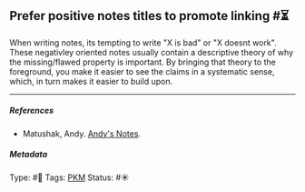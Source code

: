 ## Prefer positive notes titles to promote linking  #⏳

When writing notes, its tempting to write "X is bad" or "X doesnt work". These negativley oriented notes usually contain a descriptive theory of why the missing/flawed property is important. By bringing that theory to the foreground, you make it easier to see the claims in a systematic sense, which, in turn makes it easier to build upon.

---

##### References

* Matushak, Andy. [Andy's Notes](Andy's%20Notes.md).

##### Metadata

Type: #🔴 
Tags: [PKM](PKM.md)
Status: #☀️ 
